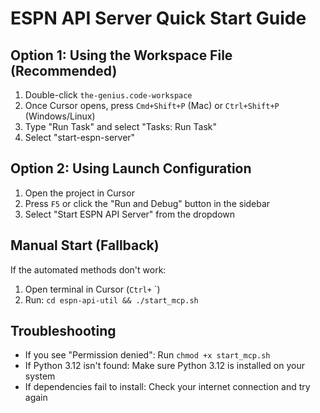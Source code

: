 # ESPN API Server Quick Start Guide

## Option 1: Using the Workspace File (Recommended)
1. Double-click `the-genius.code-workspace`
2. Once Cursor opens, press `Cmd+Shift+P` (Mac) or `Ctrl+Shift+P` (Windows/Linux)
3. Type "Run Task" and select "Tasks: Run Task"
4. Select "start-espn-server"

## Option 2: Using Launch Configuration
1. Open the project in Cursor
2. Press `F5` or click the "Run and Debug" button in the sidebar
3. Select "Start ESPN API Server" from the dropdown

## Manual Start (Fallback)
If the automated methods don't work:
1. Open terminal in Cursor (`Ctrl+` `)
2. Run: `cd espn-api-util && ./start_mcp.sh`

## Troubleshooting
- If you see "Permission denied": Run `chmod +x start_mcp.sh`
- If Python 3.12 isn't found: Make sure Python 3.12 is installed on your system
- If dependencies fail to install: Check your internet connection and try again 